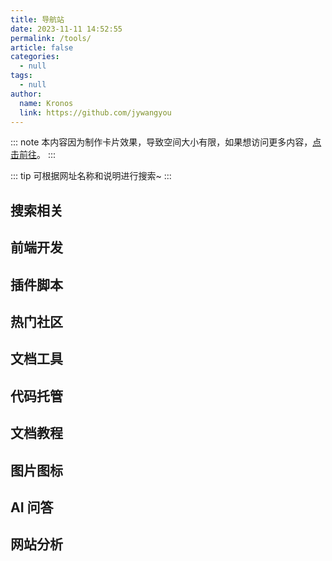 ```yaml
---
title: 导航站
date: 2023-11-11 14:52:55
permalink: /tools/
article: false
categories:
  - null
tags:
  - null
author:
  name: Kronos
  link: https://github.com/jywangyou
---
```



::: note
本内容因为制作卡片效果，导致空间大小有限，如果想访问更多内容，[点击前往](/pages/beb6c0bd8a66cea6/)。
:::

::: tip
可根据网址名称和说明进行搜索~
<ClientOnly>
  <SearchComponent :cardData="cardData" />
</ClientOnly>
:::

## 搜索相关
<ClientOnly>
  <Card :cardData="cardData0" :cardListSize="dynamicCardListSize" :cardTitle="shouldShowPTag" carTitlColor="#000" carHoverColor="#000" />
</ClientOnly>

## 前端开发
<ClientOnly>
  <Card :cardData="cardData1" :cardListSize="dynamicCardListSize" carTitlColor="#000" carHoverColor="#000" />
</ClientOnly>
<ClientOnly>
  <Card :cardData="cardData6" :cardListSize="dynamicCardListSize" carTitlColor="#000" carHoverColor="#000" />
</ClientOnly>
<ClientOnly>
  <Card :cardData="cardData7" :cardListSize="dynamicCardListSize" carTitlColor="#000" carHoverColor="#000" />
</ClientOnly>
<ClientOnly>
  <Card :cardData="cardData8" :cardListSize="dynamicCardListSize" carTitlColor="#000" carHoverColor="#000" />
</ClientOnly>

## 插件脚本
<ClientOnly>
  <Card :cardData="cardData2" :cardListSize="dynamicCardListSize" carTitlColor="#000" carHoverColor="#000" />
</ClientOnly>

## 热门社区
<ClientOnly>
  <Card :cardData="cardData3" :cardListSize="dynamicCardListSize" carTitlColor="#000" carHoverColor="#000" />
</ClientOnly>

## 文档工具
<ClientOnly>
  <Card :cardData="cardData4" :cardListSize="dynamicCardListSize" carTitlColor="#000" carHoverColor="#000" />
</ClientOnly>

## 代码托管
<ClientOnly>
  <Card :cardData="cardData5" :cardListSize="dynamicCardListSize" carTitlColor="#000" carHoverColor="#000" />
</ClientOnly>

## 文档教程
<ClientOnly>
  <Card :cardData="cardData9" :cardListSize="dynamicCardListSize" carTitlColor="#000" carHoverColor="#000" />
</ClientOnly>

## 图片图标
<ClientOnly>
  <Card :cardData="cardData10" :cardListSize="dynamicCardListSize" carTitlColor="#000" carHoverColor="#000" />
</ClientOnly>

## AI 问答
<ClientOnly>
  <Card :cardData="cardData11" :cardListSize="dynamicCardListSize" carTitlColor="#000" carHoverColor="#000" />
</ClientOnly>

## 网站分析
<ClientOnly>
  <Card :cardData="cardData12" :cardListSize="dynamicCardListSize" carTitlColor="#000" carHoverColor="#000" />
</ClientOnly>

<script>
export default {
  data() {
    return {
      shouldShowPTag: true,
      dynamicCardListSize: 3, // 默认值
      cardData0: [
        {
          id: "0",
          cardSrc: "http://www.baidu.com/",
          cardImgSrc:
            "https://cdn.jsdelivr.net/gh/jywangyou/Images@master/logo/baidu.76i8rs3akz80.webp",
          cardName: "百度",
          cardContent:
            "百度——全球最大的中文搜索引擎及最大的中文网站，全球领先的人工智能公司",
        },
        {
          cardSrc: "http://www.google.com/",
          cardImgSrc:
            "https://cdn.jsdelivr.net/gh/jywangyou/Images@master/logo/google.3iec0lcbaue0.svg",
          cardName: "Google",
          cardContent: "全球最大的搜索引擎公司",
        },
        {
          cardSrc: "https://www.bing.com/",
          cardImgSrc:
            "https://cdn.jsdelivr.net/gh/jywangyou/Images@master/logo/bing.4xkhvwteun00.webp",
          cardName: "Bing",
          cardContent: "微软公司推出的用以取代Live Search的搜索引擎",
        },
        {
          cardSrc: "https://zh.wikipedia.org/",
          cardImgSrc:
            "https://cdn.jsdelivr.net/gh/jywangyou/Images@master/logo/wikipedia.5wmb9q37xb00.webp",
          cardName: "维基百科",
          cardContent: "维基百科，自由的百科全书",
        },
      ],
      cardData1: [
        {
          id: "1",
          title: "Vue & UI",
          cardSrc: "https://cn.vuejs.org/",
          cardImgSrc:
            "https://cdn.jsdelivr.net/gh/jywangyou/Images@master/logo/vue.3rcwgtktf3q0.svg",
          cardName: "Vue",
          cardContent: "渐进式 JavaScript 框架",
        },
        {
          cardSrc: "https://element.eleme.cn/#/zh-CN/",
          cardImgSrc:
            "https://cdn.jsdelivr.net/gh/jywangyou/Images@master/logo/element-logo-small.6prcjqevwg80.svg",
          cardName: "Element-UI",
          cardContent:
            "Element，一套为开发者、设计师和产品经理准备的基于 Vue 的桌面端组件库",
        },
        {
          cardSrc: "https://next.antdv.com/docs/vue/introduce-cn/",
          cardImgSrc:
            "https://cdn.jsdelivr.net/gh/jywangyou/Images@master/logo/Ant.54xevgpere.svg",
          cardName: "Ant Design Vue",
          cardContent: "Vue UI 之 Ant Design Vue，蚂蚁金服的 Vue 框架",
        },
        {
          cardSrc: "https://www.iviewui.com/",
          cardImgSrc:
            "https://cdn.jsdelivr.net/gh/jywangyou/Images@master/logo/ViewDes.gakemdmxnu0.webp",
          cardName: "View UI",
          cardContent: "View UI 是一套基于 Vue.js 的高质量UI 组件库",
        },
        {
          cardSrc: "https://youzan.github.io/vant/#/zh-CN/",
          cardImgSrc: "https://cdn.jsdelivr.net/gh/jywangyou/Images@master/logo/Vant.5fotjunqu300.webp",
          cardName: "Vant",
          cardContent: "轻量、可靠的移动端 Vue 组件库",
        },
        {
          cardSrc: "https://cn.vitejs.dev/",
          cardImgSrc: "https://cdn.jsdelivr.net/gh/jywangyou/Images@master/logo/vite.4upekx7ulcm0.webp",
          cardName: "Vite",
          cardContent: "Vite 下一代的前端工具链 为开发提供极速响应",
        },
        {
          cardSrc: "https://eslint.nodejs.cn/",
          cardImgSrc: "https://cdn.jsdelivr.net/gh/jywangyou/Images@master/logo/Eslint.2xqtye86btk0.webp",
          cardName: "Eslint",
          cardContent: "插件化、可配置的 linter 工具，用于识别和报告 JavaScript 中的模式。 轻松维护你的代码质量。",
        },
      ],
      cardData2:[
        {
          id: "2",
          cardSrc: "https://greasyfork.org/zh-CN/scripts",
          cardImgSrc:
            "https://cdn.jsdelivr.net/gh/jywangyou/Images@master/logo/youhoujiaoben.46l8xae622k0.webp",
          cardName: "Greasy Fork",
          cardContent: "油猴脚本-针对您所访问的网站添加功能或解决问题的用户脚本。",
        },
        {
          cardSrc: "https://chrome.zzzmh.cn/",
          cardImgSrc:
            "https://cdn.jsdelivr.net/gh/jywangyou/Images@master/logo/jijianchajian.1cz7mcidzl5s.webp",
          cardName: "极简插件",
          cardContent: "极简插件是一个优质Chrome插件扩展收录下载网站，收录热门好用的Chrome插件扩展，国内最方便的插件下载网站。",
        },
        {
          cardSrc: "https://chrome.google.com/webstore/category/extensions?hl=zh-CN",
          cardImgSrc:
            "https://cdn.jsdelivr.net/gh/jywangyou/Images@master/logo/google-shop.j8iia51p5gw.svg",
          cardName: "Chrome 商店",
          cardContent: "用来向您的浏览器添加新功能并个性化您的浏览体验的小程序。",
        },
      ],
      cardData3:[
        {
          id: "3",
          cardSrc: "https://juejin.cn/",
          cardImgSrc:
            "https://cdn.jsdelivr.net/gh/jywangyou/Images@master/logo/juejin.59pdqlf9dvc0.webp",
          cardName: "稀土掘金",
          cardContent: "掘金是面向全球中文开发者的技术内容分享与交流平台。",
        },
        {
          cardSrc: "https://www.csdn.net/",
          cardImgSrc:
            "https://cdn.jsdelivr.net/gh/jywangyou/Images@master/logo/csdn.5rf8byl7gas0.svg",
          cardName: "CSDN",
          cardContent: "CSDN是全球知名中文IT技术交流平台",
        },
        {
          cardSrc: "https://www.cnblogs.com/",
          cardImgSrc:
            "https://cdn.jsdelivr.net/gh/jywangyou/Images@master/logo/cnblogs.4efn4wi6nk00.webp",
          cardName: "博客园",
          cardContent: "博客园 - 开发者的网上家园",
        },
        {
          cardSrc: "https://stackoverflow.com/",
          cardImgSrc:
            "https://cdn.jsdelivr.net/gh/jywangyou/Images@master/logo/Stack-Overflow.3ev0ppcgcmw0.webp",
          cardName: "Stack Overflow",
          cardContent: "Stack Overflow是开发人员学习、分享编程知识和建立职业生涯的最大、最值得信赖的在线社区。",
        },
        {
          cardSrc: "https://www.jianshu.com/",
          cardImgSrc:
            "https://cdn.jsdelivr.net/gh/jywangyou/Images@master/logo/jianshu.3c746747pmu0.webp",
          cardName: "简书",
          cardContent: "简书是一个优质的创作社区，在这里，你可以任性地创作，一篇短文、一张照片、一首诗、一幅画……我们相信，每个人都是生活中的艺术家，有着无穷的创造力。",
        },
      ],
      cardData4:[
        {
          id: "4",
          cardSrc: "https://doc.xugaoyi.com/",
          cardImgSrc:
            "https://cdn.jsdelivr.net/gh/jywangyou/Images@master/logo/Vdoing.319cweqexoo0.webp",
          cardName: "Vdoing",
          cardContent: "🚀一款简洁高效的VuePress 知识管理&博客 主题",
        },
        {
          cardSrc: "https://hexo.io/",
          cardImgSrc:
            "https://cdn.jsdelivr.net/gh/jywangyou/Images@master/logo/hexo.6tf3d1k3fs00.webp",
          cardName: "Hexo",
          cardContent: "快速、简洁且高效的博客框架",
        },
        {
          cardSrc: "https://www.yuque.com/",
          cardImgSrc:
            "https://cdn.jsdelivr.net/gh/jywangyou/Images@master/logo/yuque.6gp8hkgm9580.webp",
          cardName: "语雀",
          cardContent: "优雅高效的在线文档编辑与协同工具",
        },
        {
          cardSrc: "https://note.youdao.com/",
          cardImgSrc:
            "https://cdn.jsdelivr.net/gh/jywangyou/Images@master/logo/youdaoyun.19h9y17t4psw.webp",
          cardName: "有道云笔记",
          cardContent: "有道云笔记是网易旗下专注办公提效的笔记软件，支持多端同步，用户可以随时随地对线上资料进行编辑、分享以及协同",
        },
      ],
      cardData5:[
        {
          id: "5",
          cardSrc: "https://github.com/",
          cardImgSrc:
            "https://cdn.jsdelivr.net/gh/jywangyou/Images@master/logo/github.5rp9w44chx40.svg",
          cardName: "Github",
          cardContent: "GitHub是一个面向开源及私有软件项目的托管平台",
        },
        {
          cardSrc: "https://gitee.com/",
          cardImgSrc:
            "https://cdn.jsdelivr.net/gh/jywangyou/Images@master/logo/gitee.y70htaojjls.webp",
          cardName: "Gitee",
          cardContent: "Gitee - 基于 Git 的代码托管和研发协作平台（码云）",
        },
        {
          cardSrc: "https://vercel.com/",
          cardImgSrc:
            "https://cdn.jsdelivr.net/gh/jywangyou/Images@master/logo/vercel.1wyalfofyejk.svg",
          cardName: "Vercel",
          cardContent: "Vercel 专注于静态网站部署和现代应用程序的托管，支持构建、部署和托管静态网站以及现代的 Jamstack 架构应用。",
        },
        {
          cardSrc: "https://coding.net/",
          cardImgSrc:
            "https://cdn.jsdelivr.net/gh/jywangyou/Images@master/logo/coding.1qa8ltz14wf4.webp",
          cardName: "Coding",
          cardContent: "CODING,一站式 DevOps",
        },
      ],
      cardData6:[
        {
          id: "6",
          title:"前端UI框架",
          cardSrc: "https://layui.itze.cn/",
          cardImgSrc:
            "https://cdn.jsdelivr.net/gh/jywangyou/Images@master/logo/layui.5hupeuhsylg0.webp",
          cardName: "Layui",
          cardContent: "layui 是一套开源的 Web UI 解决方案，其内部采用的是自身经典的模块化规范，并遵循原生 HTML/CSS/JS 的开发方式，极易上手，拿来即用。其外在极简，却又不失饱满的内在，体积轻盈，组件丰盈，从核心代码到使用方法的每一处细节都经过精心雕琢，非常适合网页界面的快速开发。",
        },
        {
          cardSrc: "https://v3.bootcss.com/",
          cardImgSrc:
            "https://cdn.jsdelivr.net/gh/jywangyou/Images@master/logo/Bootstrap.658kms94glg0.svg",
          cardName: "Bootstrap",
          cardContent: "Bootstrap 是最受欢迎的 HTML、CSS 和 JavaScript 框架，用于开发响应式布局、移动设备优先的 WEB 项目。",
        },
        {
          cardSrc: "https://dev.dcloud.net.cn/mui/",
          cardImgSrc:
            "https://cdn.jsdelivr.net/gh/jywangyou/Images@master/logo/mui.4hg8y0jv9m00.webp",
          cardName: "MUI",
          cardContent: "最接近原生APP体验的高性能前端框架",
        },
        {
          cardSrc: "https://element-plus.org/",
          cardImgSrc:
            "https://cdn.jsdelivr.net/gh/jywangyou/Images@master/logo/element-plus-logo-small.25rcjj539m8w.svg",
          cardName: "Element-Plus",
          cardContent: "基于 Vue 3，面向设计师和开发者的组件库",
        },
      ],
      cardData7:[
        {
          id: "7",
          title:"效果组件",
          cardSrc: "https://animate.style/",
          cardImgSrc:
            "https://cdn.jsdelivr.net/gh/jywangyou/Images@master/logo/Animate.74al3tedv7g0.webp",
          cardName: "Animate.css",
          cardContent: "一个现成的跨浏览器动画库",
        },
        {
          cardSrc: "https://www.swiper.com.cn/",
          cardImgSrc:
            "https://cdn.jsdelivr.net/gh/jywangyou/Images@master/logo/swiper.6x1y9v9t1u80.webp",
          cardName: "Swiper",
          cardContent: "轮播图幻灯片js插件",
        },
        {
          cardSrc: "https://epic-spinners.epicmax.co/",
          cardImgSrc:
            "https://cdn.jsdelivr.net/gh/jywangyou/Images@master/logo/epics.ijp8q4dny7k.webp",
          cardName: "Epic Spinners",
          cardContent: "加载中效果，仅需css，易于使用，vue集成",
        },
        {
          cardSrc: "https://sweetalert.js.org/",
          cardImgSrc:
            "https://cdn.jsdelivr.net/gh/jywangyou/Images@master/logo/SweetAlert.6dykp009xk80.svg",
          cardName: "SweetAlert",
          cardContent: "弹出框 - SweetAlert使弹出消息简单美观。",
        },
      ],
      cardData8:[
        {
          id: "8",
          title:"工具类",
          cardSrc: "https://www.lodashjs.com/",
          cardImgSrc:
            "https://cdn.jsdelivr.net/gh/jywangyou/Images@master/logo/lodash.5ltks0h0wmo0.webp",
          cardName: "Lodash",
          cardContent: "Lodash 是一个一致性、模块化、高性能的 JavaScript 实用工具库。",
        },
        {
          cardSrc: "https://dayjs.fenxianglu.cn/",
          cardImgSrc:
            "https://cdn.jsdelivr.net/gh/jywangyou/Images@master/logo/dayjs.5lx7xk4jsy80.webp",
          cardName: "Day.js",
          cardContent: "Day.js是一个极简的JavaScript库，可以为现代浏览器解析、验证、操作和显示日期和时间。",
        },
        {
          cardSrc: "https://echarts.apache.org/",
          cardImgSrc:
            "https://cdn.jsdelivr.net/gh/jywangyou/Images@master/logo/Echart.70nxa7k3eh00.webp",
          cardName: "Apache ECharts",
          cardContent: "Apache ECharts 一个基于 JavaScript 的开源可视化图表库",
        },
        {
          cardSrc: "https://localforage.docschina.org/",
          cardImgSrc:
            "https://cdn.jsdelivr.net/gh/jywangyou/Images@master/logo/lf.42loquuyesc0.webp",
          cardName: "localForage",
          cardContent: "localForage 是一个 JavaScript 库，通过简单类似 localStorage API 的异步存储来改进你的 Web 应用程序的离线体验。它能存储多种类型的数据，而不仅仅是字符串。",
        },
      ],
      cardData9:[
        {
          id: "9",
          cardSrc: "https://cn.vuejs.org/",
          cardImgSrc:
            "https://cdn.jsdelivr.net/gh/jywangyou/Images@master/logo/vue.3rcwgtktf3q0.svg",
          cardName: "Vue.js",
          cardContent: "渐进式 JavaScript 框架",
        },
        {
          cardSrc: "https://react.docschina.org/",
          cardImgSrc:
            "https://cdn.jsdelivr.net/gh/jywangyou/Images@master/logo/react.2bpzzwvxiyck.svg",
          cardName: "React.js",
          cardContent: "用于构建 Web 和原生交互界面的库",
        },
        {
          cardSrc: "https://www.runoob.com/",
          cardImgSrc:
            "https://cdn.jsdelivr.net/gh/jywangyou/Images@master/logo/runoob.7j3yrnureao0.webp",
          cardName: "菜鸟教程",
          cardContent: "菜鸟教程-提供了编程的基础技术教程, 介绍了HTML、CSS、Javascript、Python，Java，Ruby，C，PHP , MySQL等各种编程语言的基础知识。 同时本站中也提供了大量的在线实例，通过实例，您可以更好的学习编程。..",
        },
        {
          cardSrc: "https://www.w3school.com.cn/",
          cardImgSrc:
            "https://cdn.jsdelivr.net/gh/jywangyou/Images@master/logo/W3CSchool.5i4jvs5k2ug0.webp",
          cardName: "W3school",
          cardContent: "全球最大的中文 Web 技术教程。",
        },
        {
          cardSrc: "https://developer.mozilla.org/",
          cardImgSrc:
            "https://cdn.jsdelivr.net/gh/jywangyou/Images@master/logo/mdn.c94vm1vq0lc.webp",
          cardName: "MDN",
          cardContent: "MDN Web Docs网站提供有关开放Web技术的信息，包括HTML、CSS和用于网站和渐进式Web应用程序的api。",
        },
        {
          cardSrc: "https://markdown.com.cn/",
          cardImgSrc:
            "https://cdn.jsdelivr.net/gh/jywangyou/Images@master/logo/Markdown.1bifnqi67hc0.webp",
          cardName: "Markdown",
          cardContent: "Markdown 是一种轻量级标记语言，它允许人们使用易读易写的纯文本格式编写文档，Markdown文件的后缀名便是“.md”。",
        },
      ],
      cardData10:[
        {
          id: "10",
          cardSrc: "https://www.iconfont.cn/",
          cardImgSrc:
            "https://cdn.jsdelivr.net/gh/jywangyou/Images@master/logo/iconfont.6r6jslfpui80.webp",
          cardName: "Iconfont",
          cardContent: "iconfont-国内功能很强大且图标内容很丰富的矢量图标库，提供矢量图标下载、在线存储、格式转换等功能。阿里巴巴体验团队倾力打造，设计和前端开发的便捷工具",
        },
        {
          cardSrc: "https://remixicon.com/",
          cardImgSrc:
            "https://cdn.jsdelivr.net/gh/jywangyou/Images@master/logo/remixicon-logo.42fvlwlp8ei0.webp",
          cardName: "Remixicon",
          cardContent: "Remix图标是一套为设计师和开发人员精心制作的开源中性风格系统符号。所有的图标都是免费使用的个人和商业。",
        },
        {
          cardSrc: "https://www.pinterest.com/",
          cardImgSrc:
            "https://cdn.jsdelivr.net/gh/jywangyou/Images@master/logo/pinterest.nhfflneapg0.webp",
          cardName: "Pinterest",
          cardContent: "时尚灵感及其他创意点子。",
        },
      ],
      cardData11:[
        {
          id: "11",
          cardSrc: "https://chat.openai.com/",
          cardImgSrc:
            "https://cdn.jsdelivr.net/gh/jywangyou/Images@master/logo/chatgpt.253100t2urk0.webp",
          cardName: "ChatGPT",
          cardContent: "目前世界上最先进的自然语言处理技术之一",
        },
        {
          cardSrc: "https://kimi.moonshot.cn/",
          cardImgSrc:
            "https://cdn.jsdelivr.net/gh/jywangyou/picx-images-hosting@master/kimi.3d4sekeb17.webp",
          cardName: "KiMi",
          cardContent: "中文优秀AI工具",
        },
        {
          cardSrc: "https://claude.ai/",
          cardImgSrc:
            "https://cdn.jsdelivr.net/gh/jywangyou/Images@master/logo/claude.2gi45211swbo.webp",
          cardName: "Claude",
          cardContent: "人工智能初创公司Anthropic 发布的一款类似ChatGPT的产品",
        },
        {
          cardSrc: "https://yiyan.baidu.com/",
          cardImgSrc:
            "https://cdn.jsdelivr.net/gh/jywangyou/Images@master/logo/wenxinyiyan.3qku85nlknu0.ico",
          cardName: "文心一言",
          cardContent: "百度全新一代知识增强大语言模型",
        },
        {
          cardSrc: "https://xinghuo.xfyun.cn/desk",
          cardImgSrc:
            "https://cdn.jsdelivr.net/gh/jywangyou/Images@master/logo/spark.1rjj64st9oow.webp",
          cardName: "讯飞星火",
          cardContent: "拥有跨领域知识和语言理解能力，能够基于自然对话方式理解与执行任务",
        },
      ],
      cardData12:[
        {
          id: "12",
          cardSrc: "https://tongji.baidu.com/web5/10000600227/welcome/login",
          cardImgSrc:
            "https://cdn.jsdelivr.net/gh/jywangyou/Images@master/logo/baidutj.4bqcyveksfg0.webp",
          cardName: "百度统计",
          cardContent: "一站式智能数据分析与应用平台",
        },
        {
          cardSrc: "https://ziyuan.baidu.com/",
          cardImgSrc:
            "https://cdn.jsdelivr.net/gh/jywangyou/Images@master/logo/baidu.76i8rs3akz80.webp",
          cardName: "百度资源",
          cardContent: "百度搜索面向合作伙伴的官方平台，为开发者、内容创作者、站点管理者等伙伴，提供优化工具、数据、课程、Q&A等服务，助力资源进入搜索，同时提供搜索项目合作机会，让优质资源脱颖而出",
        },
        {
          cardSrc: "https://www.boce.com/",
          cardImgSrc:
            "https://cdn.jsdelivr.net/gh/jywangyou/Images@master/logo/boce.5swlk8gfg9o0.svg",
          cardName: "BOCE",
          cardContent: "拨测-免费提供网站速度测试、网络速度检测、域名污染检测、域名被墙查询、多地区在线ping测试、dns查询、路由跟踪查询、ipv6网站测试等站长工具；网络检测节点覆盖全国各省电信、联通、移动、教育网等。",
        },
      ]
    };
  },
  computed: {
    cardData() {
      // 这里将所有数据整合用于搜索
      return [...this.cardData0, ...this.cardData1, ...this.cardData2,...this.cardData3,...this.cardData4,...this.cardData5,...this.cardData6,...this.cardData7,
      ...this.cardData8,...this.cardData9,...this.cardData10,...this.cardData11];
    },
  },
  mounted() {
    // 在组件挂载后监听窗口大小变化
    window.addEventListener('resize', this.handleResize);
    // 初始化时执行一次以设置初始值
    this.handleResize();
  },
  beforeDestroy() {
    // 组件销毁前移除事件监听器
    window.removeEventListener('resize', this.handleResize);
  },
  methods: {
    handleResize() {
      // 根据窗口宽度设置 cardListSize 的值
      this.dynamicCardListSize = window.innerWidth < 700 ? 2 : 3;
    }
  }
};

</script>
<style>
.card-search_ul{
  list-style: none;
}
.card-search-li{
  margin-bottom:10px;
  cursor: pointer;
}
.card-search-img{
  float:left;
  height:50px;
}
.card-search-h{
  margin:0;
}
</style>